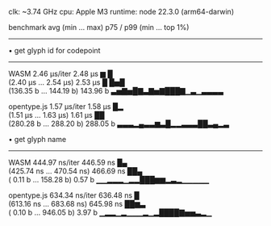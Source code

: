 clk: ~3.74 GHz
cpu: Apple M3
runtime: node 22.3.0 (arm64-darwin)

benchmark                   avg (min … max) p75 / p99    (min … top 1%)
------------------------------------------- -------------------------------
• get glyph id for codepoint
------------------------------------------- -------------------------------
WASM                           2.46 µs/iter   2.48 µs           ▆ █        
                        (2.40 µs … 2.54 µs)   2.53 µs     █     █▅█        
                    (136.35  b … 144.19  b) 143.96  b ▃▅▇▅█▇▃▇▅▇███▇▁▃▁▃▃▃▃

opentype.js                    1.57 µs/iter   1.58 µs                █▂    
                        (1.51 µs … 1.63 µs)   1.61 µs                ██    
                    (280.28  b … 288.20  b) 288.05  b ▃▃▃▂▄▃▃▆▃█▂▂▃▃▃██▃▄▂▃

• get glyph name
------------------------------------------- -------------------------------
WASM                         444.97 ns/iter 446.59 ns         █▄           
                    (425.74 ns … 470.54 ns) 466.69 ns         ██▄          
                    (  0.11  b … 158.28  b)   0.57  b ▁▁▂▂▂▁▂▂███▆▆▂▃▂▁▁▁▁▁

opentype.js                  634.34 ns/iter 636.48 ns             █        
                    (613.16 ns … 683.68 ns) 645.98 ns            ██▆▃      
                    (  0.10  b … 946.05  b)   3.97  b ▁▂▂▁▂▁▁▁▂▁▂████▇▅▅▃▂▁